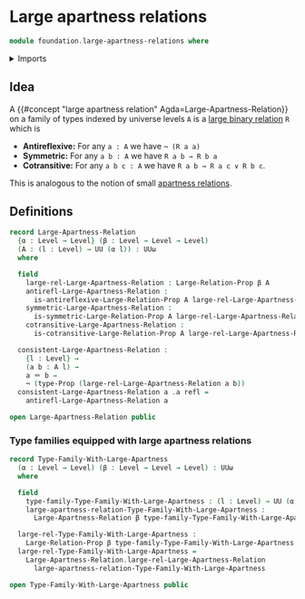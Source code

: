 # Large apartness relations

```agda
module foundation.large-apartness-relations where
```

<details><summary>Imports</summary>

```agda
open import foundation.cartesian-product-types
open import foundation.disjunction
open import foundation.identity-types
open import foundation.large-binary-relations
open import foundation.negation
open import foundation.propositions
open import foundation.universe-levels
```

</details>

## Idea

A {{#concept "large apartness relation" Agda=Large-Apartness-Relation}} on a family of types indexed by universe levels
`A` is a [large binary relation](foundation.large-binary-relations.md) `R` which
is

- **Antireflexive:** For any `a : A` we have `¬ (R a a)`
- **Symmetric:** For any `a b : A` we have `R a b → R b a`
- **Cotransitive:** For any `a b c : A` we have `R a b → R a c ∨ R b c`.

This is analogous to the notion of small
[apartness relations](foundation.apartness-relations.md).

## Definitions

```agda
record Large-Apartness-Relation
  {α : Level → Level} (β : Level → Level → Level)
  (A : (l : Level) → UU (α l)) : UUω
  where

  field
    large-rel-Large-Apartness-Relation : Large-Relation-Prop β A
    antirefl-Large-Apartness-Relation :
      is-antireflexive-Large-Relation-Prop A large-rel-Large-Apartness-Relation
    symmetric-Large-Apartness-Relation :
      is-symmetric-Large-Relation-Prop A large-rel-Large-Apartness-Relation
    cotransitive-Large-Apartness-Relation :
      is-cotransitive-Large-Relation-Prop A large-rel-Large-Apartness-Relation

  consistent-Large-Apartness-Relation :
    {l : Level} →
    (a b : A l) →
    a ＝ b →
    ¬ (type-Prop (large-rel-Large-Apartness-Relation a b))
  consistent-Large-Apartness-Relation a .a refl =
    antirefl-Large-Apartness-Relation a

open Large-Apartness-Relation public
```

### Type families equipped with large apartness relations

```agda
record Type-Family-With-Large-Apartness
  (α : Level → Level) (β : Level → Level → Level) : UUω
  where

  field
    type-family-Type-Family-With-Large-Apartness : (l : Level) → UU (α l)
    large-apartness-relation-Type-Family-With-Large-Apartness :
      Large-Apartness-Relation β type-family-Type-Family-With-Large-Apartness

  large-rel-Type-Family-With-Large-Apartness :
    Large-Relation-Prop β type-family-Type-Family-With-Large-Apartness
  large-rel-Type-Family-With-Large-Apartness =
    Large-Apartness-Relation.large-rel-Large-Apartness-Relation
      large-apartness-relation-Type-Family-With-Large-Apartness

open Type-Family-With-Large-Apartness public
```
